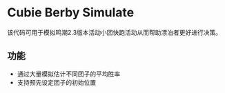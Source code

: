 <h1>Cubie Berby Simulate</h1>

该代码可用于模拟鸣潮2.3版本活动小团快跑活动从而帮助漂泊者更好进行决策。

## 功能
* 通过大量模拟估计不同团子的平均胜率
* 支持预先设定团子的初始位置

